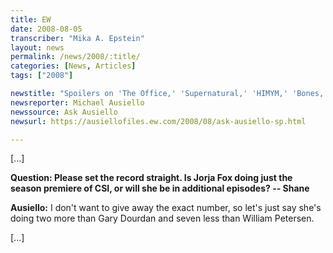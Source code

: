 ```yaml
---
title: EW
date: 2008-08-05
transcriber: "Mika A. Epstein"
layout: news
permalink: /news/2008/:title/
categories: [News, Articles]
tags: ["2008"]

newstitle: "Spoilers on 'The Office,' 'Supernatural,' 'HIMYM,' 'Bones,' 'Heroes' and More!"
newsreporter: Michael Ausiello
newssource: Ask Ausiello
newsurl: https://ausiellofiles.ew.com/2008/08/ask-ausiello-sp.html

---
```


[...]

**Question: Please set the record straight. Is Jorja Fox doing just the season premiere of CSI, or will she be in additional episodes? -- Shane**

**Ausiello:** I don't want to give away the exact number, so let's just say she's doing two more than Gary Dourdan and seven less than William Petersen.

[...]
